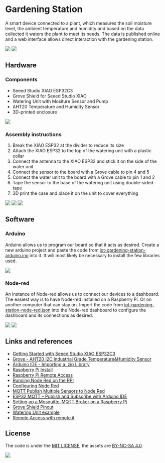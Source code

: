 # Gardening Station

A smart device connected to a plant, which measures the soil moisture level, the ambient temperature and humidity and based on the data collected it waters the plant to meet its needs. The data is published online and a web interface allows direct interaction with the gardening station.

![](medias/IMG_9961.jpg)
![](medias/IMG_9969.jpg)

## Hardware

### Components

- Seeed Studio XIAO ESP32C3
- Grove Shield for Seeed Studio XIAO
- Watering Unit with Mositure Sensor and Pump
- AHT20 Temperature and Humidity Sensor
- 3D-printed enclosure

![](medias/IMG_9924.jpg)

### Assembly instructions

1. Break the XIAO ESP32 at the divider to reduce its size
2. Attach the XIAO ESP32 to the top of the watering unit with a plastic collar
3. Connect the antenna to the XIAO ESP32 and stick it on the side of the water unit
4. Connect the sensor to the board with a Grove cable to pin 4 and 5
4. Connect the water unit to the board with a Grove cable to pin 1 and 2
5. Tape the sensor to the base of the watering unit using double-sided tape
6. 3D print the case and place it on the unit to cover everything

![](medias/IMG_9941.jpg)
![](medias/IMG_9946.jpg)
![](medias/IMG_9949.jpg)

## Software

### Arduino

Arduino allows us to program our board so that it acts as desired. Create a new arduino project and paste the code from [iot-gardening-station-arduino.ino](iot-gardening-station-arduino.ino) into it. It will most likely be necessary to install the few libraries used.

![](medias/screenshot-arduino.png)


### Node-red

An instance of Node-red allows us to connect our devices to a dashboard. The easiest way is to have Node-red installed on a Raspberry Pi. Or on another computer that can stay on. Import the code from [iot-gardening-station-node-red.json](iot-gardening-station-node-red.json) into the Node-red dashboard to configure the dashboard and its connections as desired.

![](medias/screenshot-nodered.png)
![](medias/IMG_9975.jpg)

## Links and references

- [Getting Started with Seeed Studio XIAO ESP32C3](https://wiki.seeedstudio.com/XIAO_ESP32C3_Getting_Started/)
- [Grove - AHT20 I2C Industrial Grade Temperature&Humidity Sensor](https://wiki.seeedstudio.com/Grove-AHT20-I2C-Industrial-Grade-Temperature&Humidity-Sensor/)
- [Arduino IDE - Importing a .zip Library](https://docs.arduino.cc/software/ide-v1/tutorials/installing-libraries)
- [Raspberry Pi Install](https://www.raspberrypi.com/software/)
- [Raspberry Pi Remote Access](https://www.raspberrypi.com/documentation/computers/remote-access.html#installing-vnc-on-raspberry-pi)
- [Running Node Red on the RPI](https://nodered.org/docs/getting-started/raspberrypi)
- [Configuring Node Red](https://microcontrollerslab.com/install-node-red-raspberry-pi/)
- [MQTT Publish Multiple Sensors to Node Red](https://microcontrollerslab.com/esp32-mqtt-publish-multiple-sensor-readings-node-red/)
- [ESP32 MQTT – Publish and Subscribe with Arduino IDE](https://randomnerdtutorials.com/esp32-mqtt-publish-subscribe-arduino-ide/)
- [Setting up a Mosquitto-MQTT Broker on a Raspberry Pi](https://gallaugher.com/setting-up-a-mosquitto-mqtt-broker-on-a-raspberry-pi/)
- [Grove Shield Pinout](https://wiki.seeedstudio.com/Grove-Shield-for-Seeeduino-XIAO-embedded-battery-management-chip/#hardware-connection)
- [Watering Unit example](https://github.com/m5stack/M5Stack/blob/master/examples/Unit/WATERING/WATERING.ino)
- [Remote Access with remote.it](https://medium.com/@nikhilagarwal1701/how-to-connect-to-your-raspberry-pi-over-different-network-from-your-device-b650cb372ea)

## License

The code is under the [MIT LICENSE](LICENSE), the assets are [BY-NC-SA 4.0](LICENSE.by-nc-sa-4.0.md).

![](medias/IMG_9967.jpg)
